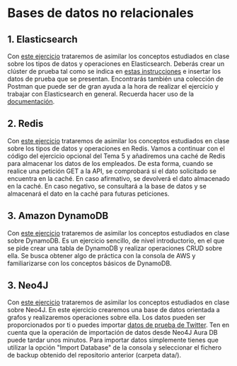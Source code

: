# Bases de datos no relacionales

## 1. Elasticsearch

Con [este ejercicio](https://github.com/UnirCs/BBDDA-GLOBAL/blob/master/Tema_10/00_Elasticsearch/Readme.md) trataremos de asimilar los conceptos estudiados en clase sobre los tipos de datos y operaciones en Elasticsearch.
Deberás crear un clúster de prueba tal como se indica en [estas instrucciones](https://github.com/UnirCs/elasticsearch-operations-postman) e insertar los datos de prueba que se presentan. Encontrarás también una colección de Postman que puede ser de gran ayuda a la hora de realizar el ejercicio y trabajar con Elasticsearch en general.
Recuerda hacer uso de la [documentación](https://www.elastic.co/guide/en/elasticsearch/reference/7.10/query-dsl.html).

## 2. Redis

Con [este ejercicio](https://github.com/UnirCs/BBDDA-GLOBAL/blob/master/Tema_10/00_Redis/Readme.md) trataremos de asimilar los conceptos estudiados en clase sobre los tipos de datos y operaciones en Redis.
Vamos a continuar con el código del ejercicio opcional del Tema 5 y añadiremos una caché de Redis para almacenar los datos de los empleados. De esta forma, cuando se realice una petición GET a la API, se comprobará si el dato solicitado se encuentra en la caché. En caso afirmativo, se devolverá el dato almacenado en la caché. En caso negativo, se consultará a la base de datos y se almacenará el dato en la caché para futuras peticiones.

## 3. Amazon DynamoDB

Con [este ejercicio](https://github.com/UnirCs/BBDDA-GLOBAL/blob/master/Tema_10/00_DynamoDB/Readme.md) trataremos de asimilar los conceptos estudiados en clase sobre DynamoDB.
Es un ejercicio sencillo, de nivel introductorio, en el que se pide crear una tabla de DynamoDB y realizar operaciones CRUD sobre ella. Se busca obtener algo de práctica con la consola de AWS y familiarizarse con los conceptos básicos de DynamoDB.

## 3. Neo4J

Con [este ejercicio](https://github.com/UnirCs/BBDDA-GLOBAL/blob/master/Tema_10/00_Neo4J/Readme.md) trataremos de asimilar los conceptos estudiados en clase sobre Neo4J.
En este ejercicio crearemos una base de datos orientada a grafos y realizaremos operaciones sobre ella. Los datos pueden ser proporcionados por ti o puedes importar [datos de prueba de Twitter](https://github.com/neo4j-graph-examples/twitter-v2). Ten en cuenta que la operación de importación de datos desde Neo4J Aura DB puede tardar unos minutos. Para importar datos simplemente tienes que utilizar la opción "Import Database" de la consola y seleccionar el fichero de backup obtenido del repositorio anterior (carpeta data/).